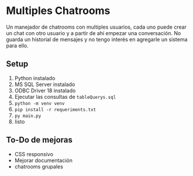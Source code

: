 # Multiples Chatrooms
Un manejador de chatrooms con multiples usuarios, cada uno puede crear un chat con otro usuario y a partir de ahí empezar una conversación. No guarda un historial de mensajes y no tengo interés en agregarle un sistema para ello.
## Setup
1. Python instalado
2. MS SQL Server instalado
3. ODBC Driver 18 instalado
4. Ejecutar las consultas de ```tableQuerys.sql```
5. ```python -m venv venv ```
6. ```pip install -r requeriments.txt```
7. ```py main.py```
8. listo
## To-Do de mejoras
- CSS responsivo
- Mejorar documentación
- chatrooms grupales
